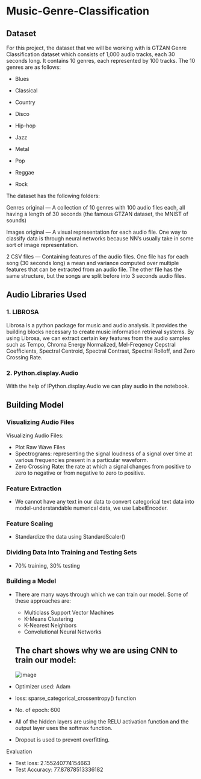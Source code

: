# Music-Genre-Classification

## Dataset
For this project, the dataset that we will be working with is GTZAN Genre Classification dataset which consists of 1,000 audio tracks, each 30 seconds long. It contains 10 genres, each represented by 100 tracks.
The 10 genres are as follows:

* Blues

* Classical

* Country

* Disco

* Hip-hop

* Jazz

* Metal

* Pop

* Reggae

* Rock

The dataset has the following folders:

Genres original — A collection of 10 genres with 100 audio files each, all having a length of 30 seconds (the famous GTZAN dataset, the MNIST of sounds)

Images original — A visual representation for each audio file. One way to classify data is through neural networks because NN’s usually take in some sort of image representation.

2 CSV files — Containing features of the audio files. One file has for each song (30 seconds long) a mean and variance computed over multiple features that can be extracted from an audio file. The other file has the same structure, but the songs are split before into 3 seconds audio files.

## Audio Libraries Used

### 1. LIBROSA
Librosa is a python package for music and audio analysis. It provides the building blocks necessary to create music information retrieval systems. By using Librosa, we can extract certain key features from the audio samples such as Tempo, Chroma Energy Normalized, Mel-Freqency Cepstral Coefficients, Spectral Centroid, Spectral Contrast, Spectral Rolloff, and Zero Crossing Rate.

### 2. Python.display.Audio 
With the help of IPython.display.Audio we can play audio in the notebook.

## Building Model 

### Visualizing Audio Files
Visualizing Audio Files: 
* Plot Raw Wave Files
* Spectrograms: representing the signal loudness of a signal over time at various frequencies present in a particular waveform.
* Zero Crossing Rate: the rate at which a signal changes from positive to zero to negative or from negative to zero to positive.

### Feature Extraction 
- We cannot have any text in our data to convert categorical text data into model-understandable numerical data, we use LabelEncoder. 

### Feature Scaling 
- Standardize the data using StandardScaler()

### Dividing Data Into Training and Testing Sets
- 70% training, 30% testing 

### Building a Model 
- There are many ways through which we can train our model. Some of these approaches are:
  - Multiclass Support Vector Machines
  - K-Means Clustering
  - K-Nearest Neighbors
  - Convolutional Neural Networks
  ## The chart shows why we are using CNN to train our model: 
  ![image](https://user-images.githubusercontent.com/109361931/229408289-430c83fe-0996-4287-8f50-bb0de5a95bf9.png)

- Optimizer used: Adam 
- loss: sparse_categorical_crossentropy() function
- No. of epoch: 600
- All of the hidden layers are using the RELU activation function and the output layer uses the softmax function.
- Dropout is used to prevent overfitting.

Evaluation 
- Test loss: 2.155240774154663
- Test Accuracy: 77.87878513336182
